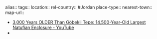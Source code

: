 alias::
tags::
location::
rel-country:: #Jordan
place-type::
nearest-town::
map-url::
- [3,000 Years OLDER Than Göbekli Tepe: 14,500-Year-Old Largest Natufian Enclosure - YouTube](https://www.youtube.com/watch?v=59VkitNYMko)
-
